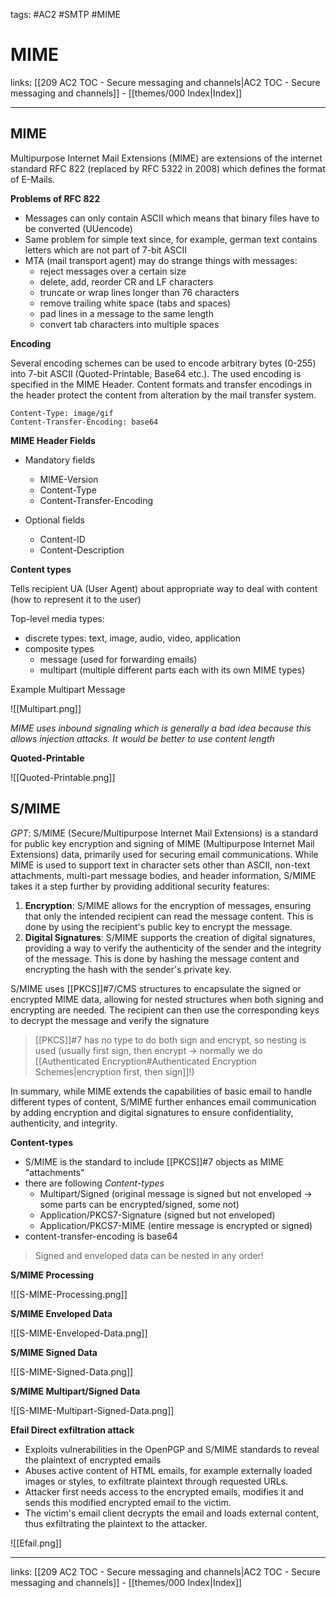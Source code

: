 tags: #AC2 #SMTP #MIME

# MIME

links: [[209 AC2 TOC - Secure messaging and channels|AC2 TOC - Secure messaging and channels]] - [[themes/000 Index|Index]]

---

## MIME

Multipurpose Internet Mail Extensions (MIME) are extensions of the internet standard RFC 822 (replaced by RFC 5322 in 2008) which defines the format of E-Mails.

**Problems of RFC 822**

- Messages can only contain ASCII which means that binary files have to be converted (UUencode)
- Same problem for simple text since, for example, german text contains letters which are not part of 7-bit ASCII
- MTA (mail transport agent) may do strange things with messages:
	- reject messages over a certain size
	- delete, add, reorder CR and LF characters
	- truncate or wrap lines longer than 76 characters
	- remove trailing white space (tabs and spaces)
	- pad lines in a message to the same length
	- convert tab characters into multiple spaces

**Encoding**

Several encoding schemes can be used to encode arbitrary bytes (0-255) into 7-bit ASCII (Quoted-Printable, Base64 etc.). The used encoding is specified in the MIME Header. Content formats and transfer encodings in the header protect the content from alteration by the mail transfer system.

	Content-Type: image/gif
	Content-Transfer-Encoding: base64

**MIME Header Fields**

- Mandatory fields
	- MIME-Version
	- Content-Type
	- Content-Transfer-Encoding

- Optional fields
	- Content-ID
	- Content-Description

**Content types**

Tells recipient UA (User Agent) about appropriate way to deal with content (how to represent it to the user)

Top-level media types:

- discrete types: text, image, audio, video, application
- composite types
	- message (used for forwarding emails)
	- multipart (multiple different parts each with its own MIME types)

Example Multipart Message

![[Multipart.png]]

*MIME uses inbound signaling which is generally a bad idea because this allows injection attacks. It would be better to use content length*

**Quoted-Printable**

![[Quoted-Printable.png]]

## S/MIME

*GPT*:
S/MIME (Secure/Multipurpose Internet Mail Extensions) is a standard for public key encryption and signing of MIME (Multipurpose Internet Mail Extensions) data, primarily used for securing email communications. While MIME is used to support text in character sets other than ASCII, non-text attachments, multi-part message bodies, and header information, S/MIME takes it a step further by providing additional security features:

1. **Encryption**: S/MIME allows for the encryption of messages, ensuring that only the intended recipient can read the message content. This is done by using the recipient's public key to encrypt the message.
2. **Digital Signatures**: S/MIME supports the creation of digital signatures, providing a way to verify the authenticity of the sender and the integrity of the message. This is done by hashing the message content and encrypting the hash with the sender's private key.

S/MIME uses [[PKCS]]\#7/CMS structures to encapsulate the signed or encrypted MIME data, allowing for nested structures when both signing and encrypting are needed. The recipient can then use the corresponding keys to decrypt the message and verify the signature

> [[PKCS]]\#7 has no type to do both sign and encrypt, so nesting is used (usually first sign, then encrypt $\rightarrow$ normally we do [[Authenticated Encryption#Authenticated Encryption Schemes|encryption first, then sign]]!)

In summary, while MIME extends the capabilities of basic email to handle different types of content, S/MIME further enhances email communication by adding encryption and digital signatures to ensure confidentiality, authenticity, and integrity.

**Content-types**

- S/MIME is the standard to include [[PKCS]]#7 objects as MIME "attachments"
- there are following *Content-types*
	- Multipart/Signed (original message is signed but not enveloped $\rightarrow$ some parts can be encrypted/signed, some not)
	- Application/PKCS7-Signature (signed but not enveloped)
	- Application/PKCS7-MIME (entire message is encrypted or signed)
- content-transfer-encoding is base64

> Signed and enveloped data can be nested in any order!

**S/MIME Processing**

![[S-MIME-Processing.png]]

**S/MIME Enveloped Data**

![[S-MIME-Enveloped-Data.png]]

**S/MIME Signed Data**

![[S-MIME-Signed-Data.png]]

**S/MIME Multipart/Signed Data**

![[S-MIME-Multipart-Signed-Data.png]]

**Efail Direct exfiltration attack**

- Exploits vulnerabilities in the OpenPGP and S/MIME standards to reveal the plaintext of encrypted emails
- Abuses active content of HTML emails, for example externally loaded images or styles, to exfiltrate plaintext through requested URLs.
- Attacker first needs access to the encrypted emails, modifies it and sends this modified encrypted email to the victim.
- ﻿﻿The victim's email client decrypts the email and loads external content, thus exfiltrating the plaintext to the attacker.

![[Efail.png]]

---
links: [[209 AC2 TOC - Secure messaging and channels|AC2 TOC - Secure messaging and channels]] - [[themes/000 Index|Index]]